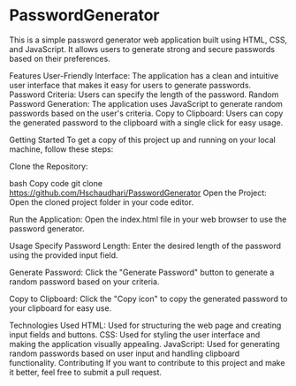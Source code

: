 # PasswordGenerator
This is a simple password generator web application built using HTML, CSS, and JavaScript.
It allows users to generate strong and secure passwords based on their preferences.

Features
User-Friendly Interface: The application has a clean and intuitive user interface that makes it easy for users to generate passwords.
Password Criteria: Users can specify the length of the password.
Random Password Generation: The application uses JavaScript to generate random passwords based on the user's criteria.
Copy to Clipboard: Users can copy the generated password to the clipboard with a single click for easy usage.


Getting Started
To get a copy of this project up and running on your local machine, follow these steps:

Clone the Repository:

bash
Copy code
git clone https://github.com/Hschaudhari/PasswordGenerator
Open the Project:
Open the cloned project folder in your code editor.

Run the Application:
Open the index.html file in your web browser to use the password generator.

Usage
Specify Password Length:
Enter the desired length of the password using the provided input field.



Generate Password:
Click the "Generate Password" button to generate a random password based on your criteria.

Copy to Clipboard:
Click the "Copy icon" to copy the generated password to your clipboard for easy use.

Technologies Used
HTML: Used for structuring the web page and creating input fields and buttons.
CSS: Used for styling the user interface and making the application visually appealing.
JavaScript: Used for generating random passwords based on user input and handling clipboard functionality.
Contributing
If you want to contribute to this project and make it better, feel free to submit a pull request.
